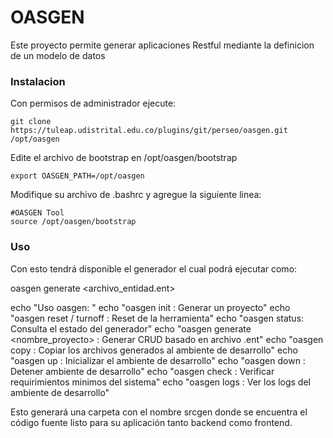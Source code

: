 # OASGEN

Este proyecto permite generar aplicaciones Restful mediante la definicion de un modelo de datos


### Instalacion

Con permisos de administrador ejecute:

```
git clone https://tuleap.udistrital.edu.co/plugins/git/perseo/oasgen.git /opt/oasgen
```

Edite el archivo de bootstrap en /opt/oasgen/bootstrap

```export OASGEN_PATH=/opt/oasgen```


Modifique su archivo de .bashrc y agregue la siguiente linea:

```
#OASGEN Tool
source /opt/oasgen/bootstrap
```

### Uso

Con esto tendrá disponible el generador el cual podrá ejecutar como:

oasgen generate <archivo_entidad.ent>

echo "Uso oasgen: "
echo "oasgen init <proyecto> : Generar un proyecto"
echo "oasgen reset / turnoff : Reset de la herramienta"
echo "oasgen status: Consulta el estado del generador"
echo "oasgen generate <nombre_proyecto> : Generar CRUD basado en archivo .ent"
echo "oasgen copy  : Copiar los archivos generados al ambiente de desarrollo"
echo "oasgen up : Inicializar el ambiente de desarrollo"
echo "oasgen down : Detener ambiente de desarrollo"
echo "oasgen check : Verificar requirimientos minimos del sistema"
echo "oasgen logs : Ver los logs del ambiente de desarrollo"

Esto generará una carpeta con el nombre srcgen donde se encuentra el código fuente listo para su aplicación tanto
backend como frontend.
